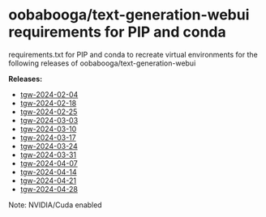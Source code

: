 # oobabooga/text-generation-webui requirements for PIP and conda

requirements.txt for PIP and conda to recreate virtual environments for the following releases of oobabooga/text-generation-webui

**Releases:**

- [tgw-2024-02-04](https://github.com/oobabooga/text-generation-webui/releases/tag/snapshot-2024-02-04)
- [tgw-2024-02-18](https://github.com/oobabooga/text-generation-webui/releases/tag/snapshot-2024-02-18)
- [tgw-2024-02-25](https://github.com/oobabooga/text-generation-webui/releases/tag/snapshot-2024-02-25)
- [tgw-2024-03-03](https://github.com/oobabooga/text-generation-webui/releases/tag/snapshot-2024-03-03)
- [tgw-2024-03-10](https://github.com/oobabooga/text-generation-webui/releases/tag/snapshot-2024-03-10)
- [tgw-2024-03-17](https://github.com/oobabooga/text-generation-webui/releases/tag/snapshot-2024-03-17)
- [tgw-2024-03-24](https://github.com/oobabooga/text-generation-webui/releases/tag/snapshot-2024-03-24)
- [tgw-2024-03-31](https://github.com/oobabooga/text-generation-webui/releases/tag/snapshot-2024-03-31)
- [tgw-2024-04-07](https://github.com/oobabooga/text-generation-webui/releases/tag/snapshot-2024-04-07)
- [tgw-2024-04-14](https://github.com/oobabooga/text-generation-webui/releases/tag/snapshot-2024-04-14)
- [tgw-2024-04-21](https://github.com/oobabooga/text-generation-webui/releases/tag/snapshot-2024-04-21)
- [tgw-2024-04-28](https://github.com/oobabooga/text-generation-webui/releases/tag/snapshot-2024-04-28)

Note: NVIDIA/Cuda enabled

